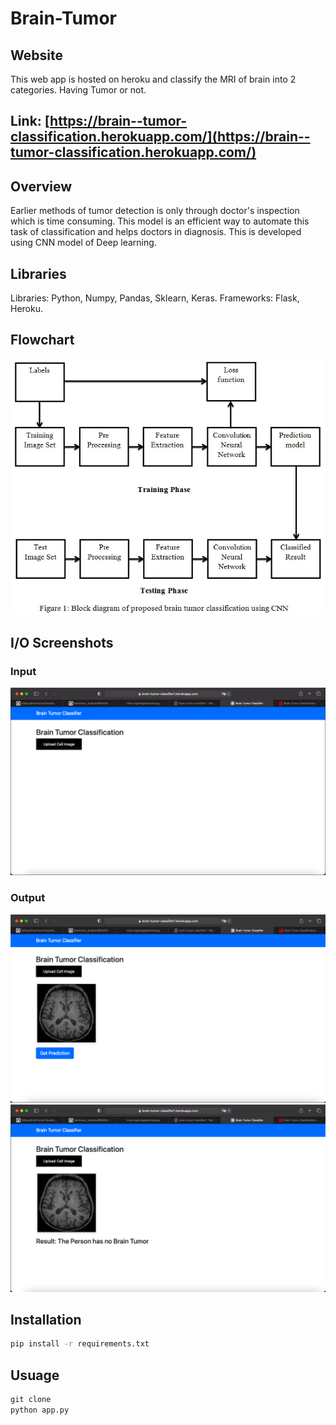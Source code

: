 # Brain-Tumor

## Website
This web app is hosted on heroku and classify the MRI of brain into 2 categories. Having Tumor or not.

## Link: [https://brain--tumor-classification.herokuapp.com/](https://brain--tumor-classification.herokuapp.com/)

## Overview
Earlier methods of tumor detection is only through doctor's inspection which is time consuming. This model is an efficient way to automate this task of classification and helps
doctors in diagnosis. This is developed using CNN model of Deep learning.

## Libraries
Libraries: Python, Numpy, Pandas, Sklearn, Keras.
Frameworks: Flask, Heroku.

## Flowchart

![Flowchart](/img/block.png)

## I/O Screenshots

### Input

![](/img/img1.png)

### Output

![](/img/img2.png)
![](/img/img3.png)

## Installation
```bash
pip install -r requirements.txt
```
## Usuage

```python
git clone
python app.py
```
